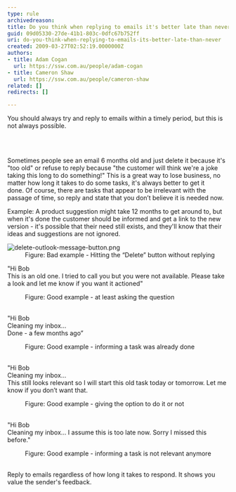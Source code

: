 ```yaml
---
type: rule
archivedreason: 
title: Do you think when replying to emails it's better late than never?
guid: 09d05330-27de-41b1-803c-0dfc67b752ff
uri: do-you-think-when-replying-to-emails-its-better-late-than-never
created: 2009-03-27T02:52:19.0000000Z
authors:
- title: Adam Cogan
  url: https://ssw.com.au/people/adam-cogan
- title: Cameron Shaw
  url: https://ssw.com.au/people/cameron-shaw
related: []
redirects: []

---
```



<p class="ssw15-rteElement-P">​You should always try and reply to emails within a timely period, but&#160;this is not always possible.​<br></p>
<br><excerpt class='endintro'></excerpt><br>
<p>Sometimes people see an email 6 months old and just delete it because it's &quot;too old&quot; or&#160;refuse to reply because &quot;the customer will think we're a joke taking this long to do something!&quot; This is a great way to lose business, no matter how long it takes to do some tasks, it's always better to get it done.&#160;Of course, there are tasks that appear to be irrelevant with the passage of time, so reply and state that you don’t believe it is needed now.<br></p><p>Example&#58;&#160;A product suggestion might take 12 months to get around to, but when it's done&#160;the customer should be informed and get a link to the new version - it's possible that their need still exists, and they'll know that their ideas and suggestions are not ignored. </p><dl class="badImage"><dt><img src="/PublishingImages/delete-outlook-message-button.png" alt="delete-outlook-message-button.png" /></dt><dd>Figure&#58; Bad example - Hitting the “Delete” button without replying</dd></dl><p class="ssw15-rteElement-GreyBox">&quot;Hi Bob<br>This is an old one. I tried to call you but you were not available. Please take a look and let me know if you want it actioned&quot;<br></p><dd class="ssw15-rteElement-FigureGood">Figure&#58; Good example - at least asking the question<br><br></dd><p class="ssw15-rteElement-GreyBox">&quot;Hi Bob<br>Cleaning my inbox...<br>Done - a few months ago”</p><dd class="ssw15-rteElement-FigureGood">Figure&#58; Good example​ - informing a task was already done<br><br></dd><p class="ssw15-rteElement-GreyBox">&quot;Hi Bob<br>Cleaning my inbox...&#160;<br>This still looks relevant so I will start this old task today or tomorrow. Let me know if you don’t want that.</p><dd class="ssw15-rteElement-FigureGood">Figure&#58; Good example - giving the option to do it or not<br><br></dd><p class="ssw15-rteElement-GreyBox">&quot;Hi Bob<br>Cleaning my inbox... I assume this is too late now. Sorry I missed this before.&quot;<br></p><dd class="ssw15-rteElement-FigureGood">Figure&#58; Good example - informing a task is not relevant anymore​<br></dd>​
<p class="ssw15-rteElement-P">Reply to emails&#160;regardless of how long it takes to respond. It shows you value the sender's&#160;feedback.​​​<br></p>


